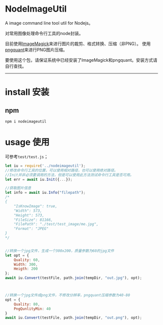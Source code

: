 # NodeImageUtil
A image command line tool util for Nodejs。

对常用图像处理命令行工具的node封装。

目前使用[ImageMagick](https://github.com/ImageMagick/ImageMagick)来进行图片的裁剪、格式转换、压缩（非PNG）。
使用[pngquant](https://github.com/kornelski/pngquant)来进行PNG图片压缩。

要使用这个包，请保证系统中已经安装了ImageMagick和pngquant。安装方式请自行查找。


------

# install   安装

## npm

```shell
npm i nodeimageutil
```

# usage 使用

可参考`test/test.js`；

```javascript
let iu = require('../nodeimageutil');
//修改命令行工具的位置，可以使用相对路径，也可以使用绝对路径。
//Init并非必须要调用的方法，但是可以使用此方法测试命令行工具是否可用。
let err = await iu.Init({...});

//获取图片信息
let info = await iu.Info("filepath");
/*
{
    "IsKnowImage": true,
    "Width": 573,
    "Height": 573,
    "FileSize": 81166,
    "FilePath": "./test/test_image/me.jpg",
    "Format": "JPEG"
}
*/


//转换一个jpg文件，生成一个300x200，质量参数为60的jpg文件
let opt = {
    Quality: 60,
    Width: 300,
    Heigth: 200
};
await iu.Convert(testFile, path.join(tempDir, "out.jpg"), opt);



//转换一个jpg文件成png文件，不修改分辨率，pngquant压缩参数为40-80
opt = {
    Quality: 80,
    PngQunlityMin: 40
}
await iu.Convert(testFile, path.join(tempDir, "out.png"), opt);

```

